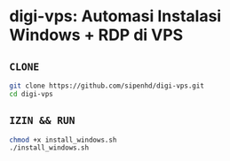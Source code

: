 # digi-vps: Automasi Instalasi Windows + RDP di VPS

## `` CLONE ``

```bash
git clone https://github.com/sipenhd/digi-vps.git
cd digi-vps
 ```

## `IZIN && RUN `

```bash
chmod +x install_windows.sh
./install_windows.sh
```
